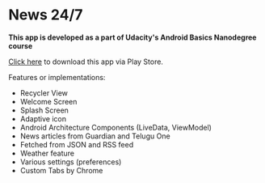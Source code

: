 # News 24/7
**This app is developed as a part of Udacity's Android Basics Nanodegree course**

[Click here](https://play.google.com/store/apps/details?id=com.sdzshn3.android.news247) to download this app via Play Store.

Features or implementations:
- Recycler View
- Welcome Screen
- Splash Screen
- Adaptive icon
- Android Architecture Components (LiveData, ViewModel)
- News articles from Guardian and Telugu One
- Fetched from JSON and RSS feed
- Weather feature
- Various settings (preferences)
- Custom Tabs by Chrome
